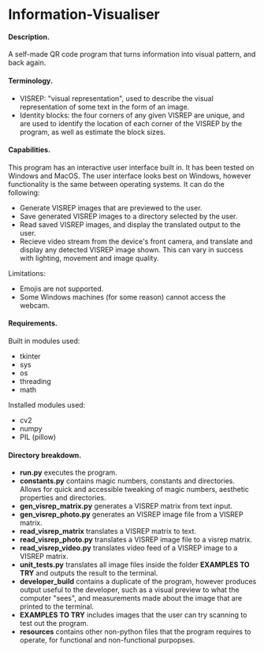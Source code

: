 # Information-Visualiser

#### Description.

A self-made QR code program that turns information into visual pattern, and back again.

#### Terminology.

* VISREP: "visual representation", used to describe the visual representation of some text in the form of an image.
* Identity blocks: the four corners of any given VISREP are unique, and are used to identify the location of each corner of the VISREP by the program, as well as estimate the block sizes.

#### Capabilities.

This program has an interactive user interface built in. It has been tested on Windows and MacOS. The user interface looks best on Windows, however functionality is the same between operating systems. It can do the following:

* Generate VISREP images that are previewed to the user.
* Save generated VISREP images to a directory selected by the user.
* Read saved VISREP images, and display the translated output to the user.
* Recieve video stream from the device's front camera, and translate and display any detected VISREP image shown. This can vary in success with lighting, movement and image quality.

Limitations:

* Emojis are not supported.
* Some Windows machines (for some reason) cannot access the webcam.

#### Requirements.

Built in modules used:

* tkinter
* sys
* os
* threading
* math

Installed modules used:

* cv2
* numpy
* PIL (pillow)

#### Directory breakdown.

* **run.py** executes the program.
* **constants.py** contains magic numbers, constants and directories. Allows for quick and accessible tweaking of magic numbers, aesthetic properties and directories.
* **gen_visrep_matrix.py** generates a VISREP matrix from text input.
* **gen_visrep_photo.py** generates an VISREP image file from a VISREP matrix.
* **read_visrep_matrix** translates a VISREP matrix to text.
* **read_visrep_photo.py** translates a VISREP image file to a visrep matrix.
* **read_visrep_video.py** translates video feed of a VISREP image to a VISREP matrix.
* **unit_tests.py** translates all image files inside the folder **EXAMPLES TO TRY** and outputs the result to the terminal.
* **developer_build** contains a duplicate of the program, however produces output useful to the developer, such as a visual preview to what the computer "sees", and measurements made about the image that are printed to the terminal.
* **EXAMPLES TO TRY** includes images that the user can try scanning to test out the program.
* **resources** contains other non-python files that the program requires to operate, for functional and non-functional purpopses.